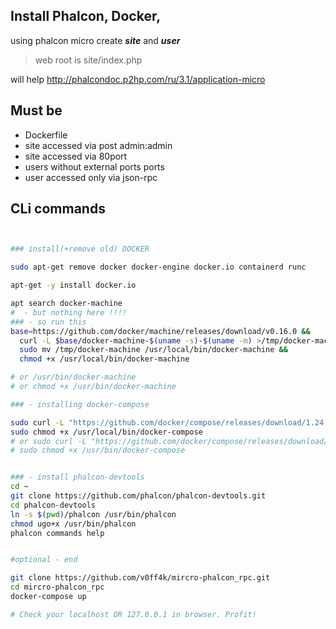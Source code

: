 Install Phalcon, Docker,
-----------------------

using phalcon micro
create   ***site*** and ***user*** 

> web root is   site/index.php 

will help http://phalcondoc.p2hp.com/ru/3.1/application-micro

Must be
-------
* Dockerfile
* site accessed via post admin:admin
* site  accessed via 80port
* users without external ports ports
* user accessed only via json-rpc


CLi commands
------------
```bash


### install(+remove old) DOCKER

sudo apt-get remove docker docker-engine docker.io containerd runc

apt-get -y install docker.io

apt search docker-machine
#  - but nothing here !!!!
### - so run this
base=https://github.com/docker/machine/releases/download/v0.16.0 &&
  curl -L $base/docker-machine-$(uname -s)-$(uname -m) >/tmp/docker-machine &&
  sudo mv /tmp/docker-machine /usr/local/bin/docker-machine &&
  chmod +x /usr/local/bin/docker-machine

# or /usr/bin/docker-machine
# or chmod +x /usr/bin/docker-machine

### - installing docker-compose

sudo curl -L "https://github.com/docker/compose/releases/download/1.24.1/docker-compose-$(uname -s)-$(uname -m)" -o /usr/local/bin/docker-compose
sudo chmod +x /usr/local/bin/docker-compose
# or sudo curl -L "https://github.com/docker/compose/releases/download/1.24.1/docker-compose-$(uname -s)-$(uname -m)" -o /usr/bin/docker-compose
# sudo chmod +x /usr/bin/docker-compose


### - install phalcon-devtools
cd ~
git clone https://github.com/phalcon/phalcon-devtools.git
cd phalcon-devtools
ln -s $(pwd)/phalcon /usr/bin/phalcon
chmod ugo+x /usr/bin/phalcon
phalcon commands help


#optional - end

git clone https://github.com/v0ff4k/mircro-phalcon_rpc.git
cd mircro-phalcon_rpc
docker-compose up

# Check your localhost OR 127.0.0.1 in browser. Profit!

